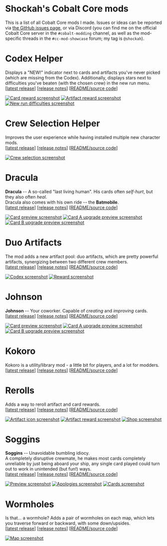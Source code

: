# Shockah's Cobalt Core mods

This is a list of all Cobalt Core mods I made. Issues or ideas can be reported via [the GitHub issues page](https://github.com/Shockah/Cobalt-Core-Mods/issues), or via Discord (you can find me on the official Cobalt Core server in the `#cobalt-modding` channel, as well as the mod-specific threads in the `#cc-mod-showcase` forum; my tag is `@shockah`).

# Codex Helper

Displays a "NEW!" indicator next to cards and artifacts you've never picked (which are missing from the Codex). Additionally, displays stars next to difficulties you've beaten (with the chosen crew) in the new run menu.  
\[[latest release](https://github.com/Shockah/Cobalt-Core-Mods/releases/tag/release%2Fcodex-helper-1.1.2)] \[[release notes](CodexHelper/docs/release-notes.md)] \[[README/source code](CodexHelper)]

[![Card reward screenshot](CodexHelper/docs/images/card-reward-thumb.png)](CodexHelper/docs/images/card-reward.png)
[![Artifact reward screenshot](CodexHelper/docs/images/artifact-reward-thumb.png)](CodexHelper/docs/images/artifact-reward.png)
[![New run difficulties screenshot](CodexHelper/docs/images/new-run-difficulties-thumb.png)](CodexHelper/docs/images/new-run-difficulties.png)

# Crew Selection Helper

Improves the user experience while having installed multiple new character mods.  
\[[latest release](https://github.com/Shockah/Cobalt-Core-Mods/releases/tag/release%2Fcrew-selection-helper-1.0.0)] \[[release notes](CrewSelectionHelper/docs/release-notes.md)] \[[README/source code](CrewSelectionHelper)]

[![Crew selection screenshot](CrewSelectionHelper/docs/images/crew-selection-thumb.png)](CrewSelectionHelper/docs/images/crew-selection.png)

# Dracula

**Dracula** -- A so-called "last living human". His cards often *self-hurt*, but they also often *heal*.  
Dracula also comes with his own ride -- the **Batmobile**.  
\[[latest release](https://github.com/Shockah/Cobalt-Core-Mods/releases/tag/release%2Fdracula-1.0.1)] \[[release notes](Dracula/docs/release-notes.md)] \[[README/source code](Dracula)]

[![Card preview screenshot](Dracula/docs/images/preview-none-thumb.png)](Dracula/docs/images/preview-none.png)
[![Card A upgrade preview screenshot](Dracula/docs/images/preview-a-thumb.png)](Dracula/docs/images/preview-a.png)
[![Card B upgrade preview screenshot](Dracula/docs/images/preview-b-thumb.png)](Dracula/docs/images/preview-b.png)

# Duo Artifacts

The mod adds a new artifact pool: duo artifacts, which are pretty powerful artifacts, synergizing between two different crew members.  
\[[latest release](https://github.com/Shockah/Cobalt-Core-Mods/releases/tag/release%2Fduo-artifacts-1.0.4)] \[[release notes](DuoArtifacts/docs/release-notes.md)] \[[README/source code](DuoArtifacts)]

[![Codex screenshot](DuoArtifacts/docs/images/codex-thumb.png)](DuoArtifacts/docs/images/codex.png)
[![Reward screenshot](DuoArtifacts/docs/images/reward-thumb.png)](DuoArtifacts/docs/images/reward.png)

# Johnson

**Johnson** -- Your coworker. Capable of *creating* and *improving* cards.  
\[[latest release](https://github.com/Shockah/Cobalt-Core-Mods/releases/tag/release%2Fjohnson-1.0.2)] \[[release notes](Johnson/docs/release-notes.md)] \[[README/source code](Johnson)]

[![Card preview screenshot](Johnson/docs/images/preview-none-thumb.png)](Johnson/docs/images/preview-none.png)
[![Card A upgrade preview screenshot](Johnson/docs/images/preview-a-thumb.png)](Johnson/docs/images/preview-a.png)
[![Card B upgrade preview screenshot](Johnson/docs/images/preview-b-thumb.png)](Johnson/docs/images/preview-b.png)

# Kokoro

Kokoro is a utility/library mod - a little bit for players, and a lot for modders.  
\[[latest release](https://github.com/Shockah/Cobalt-Core-Mods/releases/tag/release%2Fkokoro-1.3.1)] \[[release notes](Kokoro/docs/release-notes.md)] \[[README/source code](Kokoro)]

# Rerolls

Adds a way to reroll artifact and card rewards.  
\[[latest release](https://github.com/Shockah/Cobalt-Core-Mods/releases/tag/release%2Frerolls-1.0.2)] \[[release notes](Rerolls/docs/release-notes.md)] \[[README/source code](Rerolls)]

[![Artifact icon screenshot](Rerolls/docs/images/artifact-thumb.png)](Rerolls/docs/images/artifact.png)
[![Artifact reward screenshot](Rerolls/docs/images/artifact-reward-thumb.png)](Rerolls/docs/images/artifact-reward.png)
[![Shop screenshot](Rerolls/docs/images/shop-thumb.png)](Rerolls/docs/images/shop.png)

# Soggins

**Soggins** -- Unavoidable bumbling idiocy.  
A completely disruptive crewmate, he makes most cards completely unreliable by just being aboard your ship, any single card played could turn out to work in unintended (but fun!) ways.  
\[[latest release](https://github.com/Shockah/Cobalt-Core-Mods/releases/tag/release%2Fsoggins-1.2.2)] \[[release notes](Soggins/docs/release-notes.md)] \[[README/source code](Soggins)]

[![Preview screenshot](Soggins/docs/images/preview-thumb.gif)](Soggins/docs/images/preview.gif)
[![Apologies screenshot](Soggins/docs/images/apologies-thumb.png)](Soggins/docs/images/apologies.png)
[![Cards screenshot](Soggins/docs/images/cards-thumb.png)](Soggins/docs/images/cards.png)

# Wormholes

Is that... a wormhole? Adds a pair of wormholes on each map, which lets you traverse forward or backward, with some down/upsides.  
\[[latest release](https://github.com/Shockah/Cobalt-Core-Mods/releases/tag/release%2Fwormholes-1.0.0)] \[[release notes](Wormholes/docs/release-notes.md)] \[[README/source code](Wormholes)]

[![Map screenshot](Wormholes/docs/images/map-thumb.png)](Wormholes/docs/images/map.png)